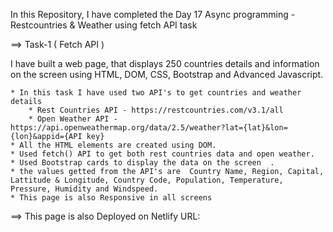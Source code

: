 In this Repository, I have completed the Day 17 Async programming - Restcountries & Weather using fetch API task

==> Task-1 ( Fetch API )

I have built a web page, that displays 250 countries details and information on the screen using  HTML, DOM, CSS, Bootstrap and Advanced Javascript.

    * In this task I have used two API's to get countries and weather details
        * Rest Countries API - https://restcountries.com/v3.1/all
        * Open Weather API - https://api.openweathermap.org/data/2.5/weather?lat={lat}&lon={lon}&appid={API key}
    * All the HTML elements are created using DOM.
    * Used fetch() API to get both rest countries data and open weather.
    * Used Bootstrap cards to display the data on the screen  .
    * the values getted from the API's are  Country Name, Region, Capital, Lattitude & Longitude, Country Code, Population, Temperature, Pressure, Humidity and Windspeed.
    * This page is also Responsive in all screens


==> This page is also Deployed on Netlify URL:
